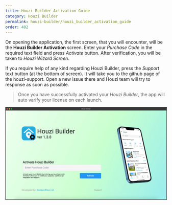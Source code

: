 ```yaml
---
title: Houzi Builder Activation Guide
category: Houzi Builder
permalink: houzi-builder/houzi_builder_activation_guide
order: 402
---
```


On opening the application, the first screen, that you will encounter, will be the **Houzi Builder Activation** screen. Enter your *Purchase Code* in the required text field and press *Activate* button. After verification, you will be taken to *Houzi Wizard Screen*.

If you require help of any kind regarding Houzi Builder, press the *Support* text button (at the bottom of screen). It will take you to the github page of the houzi-support. Open a new issue there and Houzi team will try to response as soon as possible.

> Once you have successfully activated your *Houzi Builder*, the app will auto varify your license on each launch.


<img src="../../images/activate-builder-page.png" alt="activate-builder-page" title="activate-builder-page" border= "1px solid"/>